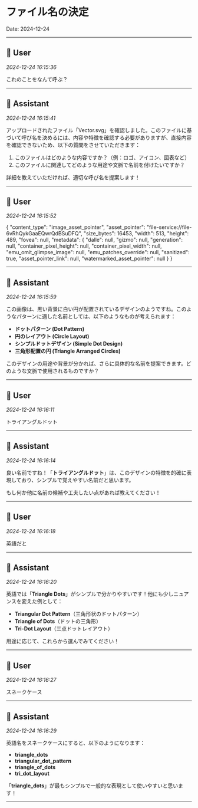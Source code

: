 # ファイル名の決定

Date: 2024-12-24

---

## 👤 User
*2024-12-24 16:15:36*

これのことをなんて呼ぶ？

---

## 🤖 Assistant
*2024-12-24 16:15:41*

アップロードされたファイル「Vector.svg」を確認しました。このファイルに基づいて呼び名を決めるには、内容や特徴を確認する必要がありますが、直接内容を確認できないため、以下の質問をさせていただきます：

1. このファイルはどのような内容ですか？（例：ロゴ、アイコン、図表など）
2. このファイルに関連してどのような用途や文脈で名前を付けたいですか？

詳細を教えていただければ、適切な呼び名を提案します！

---

## 👤 User
*2024-12-24 16:15:52*

{
  "content_type": "image_asset_pointer",
  "asset_pointer": "file-service://file-6vRhQykGaaEQwrQdBSuDFQ",
  "size_bytes": 16453,
  "width": 513,
  "height": 489,
  "fovea": null,
  "metadata": {
    "dalle": null,
    "gizmo": null,
    "generation": null,
    "container_pixel_height": null,
    "container_pixel_width": null,
    "emu_omit_glimpse_image": null,
    "emu_patches_override": null,
    "sanitized": true,
    "asset_pointer_link": null,
    "watermarked_asset_pointer": null
  }
}

---

## 🤖 Assistant
*2024-12-24 16:15:59*

この画像は、黒い背景に白い円が配置されているデザインのようですね。このようなパターンに適した名前としては、以下のようなものが考えられます：

- **ドットパターン (Dot Pattern)**
- **円のレイアウト (Circle Layout)**
- **シンプルドットデザイン (Simple Dot Design)**
- **三角形配置の円 (Triangle Arranged Circles)**

このデザインの用途や背景が分かれば、さらに具体的な名前を提案できます。どのような文脈で使用されるものですか？

---

## 👤 User
*2024-12-24 16:16:11*

トライアングルドット

---

## 🤖 Assistant
*2024-12-24 16:16:14*

良い名前ですね！「**トライアングルドット**」は、このデザインの特徴を的確に表現しており、シンプルで覚えやすい名前だと思います。

もし何か他に名前の候補や工夫したい点があれば教えてください！

---

## 👤 User
*2024-12-24 16:16:18*

英語だと

---

## 🤖 Assistant
*2024-12-24 16:16:20*

英語では「**Triangle Dots**」がシンプルで分かりやすいです！他にも少しニュアンスを変えた例として：

- **Triangular Dot Pattern**（三角形状のドットパターン）
- **Triangle of Dots**（ドットの三角形）
- **Tri-Dot Layout**（三点ドットレイアウト）

用途に応じて、これらから選んでみてください！

---

## 👤 User
*2024-12-24 16:16:27*

スネークケース

---

## 🤖 Assistant
*2024-12-24 16:16:29*

英語名をスネークケースにすると、以下のようになります：

- **triangle_dots**
- **triangular_dot_pattern**
- **triangle_of_dots**
- **tri_dot_layout**

「**triangle_dots**」が最もシンプルで一般的な表現として使いやすいと思います！

---
